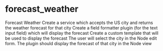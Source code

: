 # forecast_weather
Forecast Weather
Create a service which accepts the US city and returns the weather forecast for that city
Create a field formatter plugin (for the text input field) which will display the forecast
Create a custom template that will be used to display the forecast
The user will select the city in the Node edit form. The plugin should display the forecast of that city in the Node view
